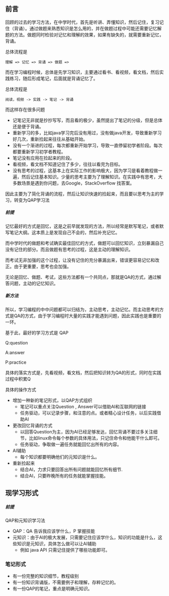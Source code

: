 ## 前言



回顾的过去的学习方法，在中学时代，首先是听讲、弄懂知识，然后记住，复习记住（背诵）。通过做题来熟悉知识是怎么用的，并在做题过程中可能还需要记忆解题的方法。做题同时检验对记忆和理解的效果，如果有缺失的，就需要重新记忆，背诵。

总体流程是

```  
理解 => 记忆 => 背诵 => 做题 => 
```

而在学习编程时候，总体是先学习知识，主要通过看书、看视频，看文档，然后实践练习，随后形成笔记，后面就是背诵记忆了。

总体流程是

```
阅读，视频 -> 实践 -> 笔记 -> 背诵 
```

而这样存在很多问题

- 记笔记无非就是抄抄写写，而且看的极少，虽然提出了笔记的分级，但是总体还是便于背诵。
- 重新学习的多，比如java学习完后没有用过，没有做java开发，导致重新学习好几次，重新捡起来往往从基础开始。
- 没有一个渐进的过程，每次都重新开始学习，导致一直停留初学者阶段。每次都要重新学习初学者教程。
- 笔记没有应用在捡起来的阶段。
- 看视频，看文档不知道记住了多少，往往以看完为目标。
- 没有思考的过程，这基本上在实际工作的影响极大，因为学习是看着教程做一遍，然后记住基本知识。少量的思考主要为了理解知识。在实践中有思考，大多数场景是遇到你问题，去Google，StackOverflow 找答案。



因此主要为了简化背诵的流程，然后让知识快速的捡起来，而且要以思考为主的学习，转变为QAP学习法

##### 前提

记忆最好的方式是回忆，这是之前早就发现的方法，所以经常是默写笔记，或者默写笔记大纲。这本质上是发现自己不会的，然后补充记忆。

而中学时代的做题和考试确实最佳回忆的方式，做题可以回忆知识，立刻暴漏自己没有记住的部分。而且做题有思考的过程，这是主动的理解知识。

而考试无非加强的这个过程，让没有记住的充分暴漏出来，错误更容易记忆和改正。由于更重要，思考也会加强。

无论是回忆、做题、考试，这些方法都有一个共同点，那就是QA的方式，通过解答问题，主动的记忆知识。



##### 新方法

所以，学习编程的中中问题都可以归结为，主动思考，主动记忆。而主动思考的方式是QA的方式，由于学习编程时大量的实践才能遇到问题，因此实践也是重要的一环。

基于此，最好的学习方式是 QAP

Q:question 

A:answer

P:practice

具体的落实方式是，先看视频，看文档，然后把知识转为QA的形式，同时在实践过程中积累Q

具体的操作方式

- 增加一种新的笔记形式，以QAP方式组织
	- 笔记可以重点关注Question , Answer可以借助AI和互联网的链接
	- 任务驱动，可以记录步骤，和注意的点。或者精心设计任务，以后实践借助AI
- 更改回忆背诵的方式
	- 以回答Question为主，因为AI已经足够发达，回忆背诵不要过多关注细节，比如linux命令每个参数的具体用法，只记住命令和他能干什么即可。
	- 任务驱动，争取做一遍任务就能回忆出所有的内容。
- AI辅助
	- 每个知识都要明确他们的元知识是什么。
- 重新捡起来
	- 结合AI，力求只要回答出所有问题就能回忆所有细节.
	- 结合AI，只要昨晚所有的任务就能掌握技能。



## 现学习形式

##### 前提

QAP和元知识学习法

- QAP：QA 告诉我应该学什么，P 掌握技能
- 元知识：由于AI的极大发展，只需要记住应该学什么，知识的功能是什么，这些知识是元知识，具体怎么做可以让AI辅助
	- 例如 java API 只需记住提供了哪些功能即可。

### 笔记形式

- 有一份完整的知识细节，教程级别
- 有一份知识背诵版，不需要例子和理解，存粹记忆的。
- 有一份QAP的笔记，重点是明确元知识。










